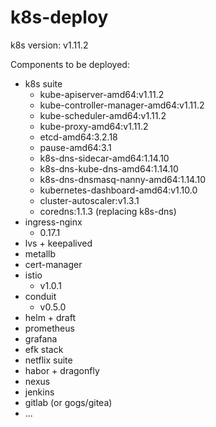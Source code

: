 # k8s-deploy

k8s version: v1.11.2

Components to be deployed:

- k8s suite
  - kube-apiserver-amd64:v1.11.2
  - kube-controller-manager-amd64:v1.11.2
  - kube-scheduler-amd64:v1.11.2
  - kube-proxy-amd64:v1.11.2
  - etcd-amd64:3.2.18
  - pause-amd64:3.1
  - k8s-dns-sidecar-amd64:1.14.10
  - k8s-dns-kube-dns-amd64:1.14.10
  - k8s-dns-dnsmasq-nanny-amd64:1.14.10
  - kubernetes-dashboard-amd64:v1.10.0
  - cluster-autoscaler:v1.3.1
  - coredns:1.1.3 (replacing k8s-dns)
- ingress-nginx
  - 0.17.1
- lvs + keepalived
- metallb
- cert-manager
- istio
  - v1.0.1
- conduit
  - v0.5.0
- helm + draft
- prometheus
- grafana
- efk stack
- netflix suite
- habor + dragonfly
- nexus
- jenkins
- gitlab (or gogs/gitea)
- ...
